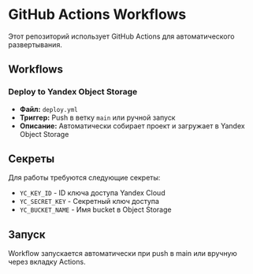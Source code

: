 # GitHub Actions Workflows

Этот репозиторий использует GitHub Actions для автоматического развертывания.

## Workflows

### Deploy to Yandex Object Storage
- **Файл:** `deploy.yml`
- **Триггер:** Push в ветку `main` или ручной запуск
- **Описание:** Автоматически собирает проект и загружает в Yandex Object Storage

## Секреты

Для работы требуются следующие секреты:
- `YC_KEY_ID` - ID ключа доступа Yandex Cloud
- `YC_SECRET_KEY` - Секретный ключ доступа
- `YC_BUCKET_NAME` - Имя bucket в Object Storage

## Запуск

Workflow запускается автоматически при push в main или вручную через вкладку Actions.
